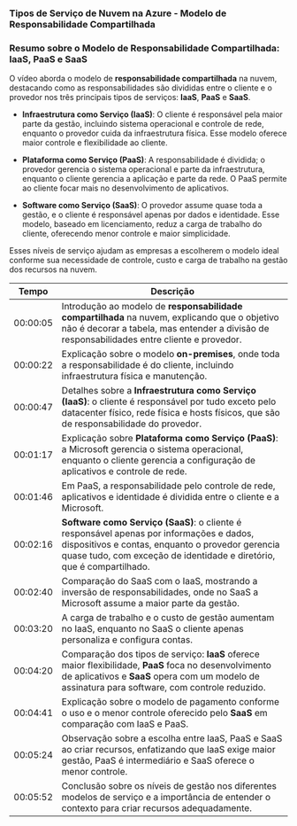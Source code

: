 ### Tipos de Serviço de Nuvem na Azure - Modelo de Responsabilidade Compartilhada

### Resumo sobre o Modelo de Responsabilidade Compartilhada: IaaS, PaaS e SaaS

O vídeo aborda o modelo de **responsabilidade compartilhada** na nuvem, destacando como as responsabilidades são divididas entre o cliente e o provedor nos três principais tipos de serviços: **IaaS**, **PaaS** e **SaaS**.

- **Infraestrutura como Serviço (IaaS)**: O cliente é responsável pela maior parte da gestão, incluindo sistema operacional e controle de rede, enquanto o provedor cuida da infraestrutura física. Esse modelo oferece maior controle e flexibilidade ao cliente.

- **Plataforma como Serviço (PaaS)**: A responsabilidade é dividida; o provedor gerencia o sistema operacional e parte da infraestrutura, enquanto o cliente gerencia a aplicação e parte da rede. O PaaS permite ao cliente focar mais no desenvolvimento de aplicativos.

- **Software como Serviço (SaaS)**: O provedor assume quase toda a gestão, e o cliente é responsável apenas por dados e identidade. Esse modelo, baseado em licenciamento, reduz a carga de trabalho do cliente, oferecendo menor controle e maior simplicidade.

Esses níveis de serviço ajudam as empresas a escolherem o modelo ideal conforme sua necessidade de controle, custo e carga de trabalho na gestão dos recursos na nuvem.

| Tempo     | Descrição |
|-----------|-----------|
| 00:00:05  | Introdução ao modelo de **responsabilidade compartilhada** na nuvem, explicando que o objetivo não é decorar a tabela, mas entender a divisão de responsabilidades entre cliente e provedor. |
| 00:00:22  | Explicação sobre o modelo **on-premises**, onde toda a responsabilidade é do cliente, incluindo infraestrutura física e manutenção. |
| 00:00:47  | Detalhes sobre a **Infraestrutura como Serviço (IaaS)**: o cliente é responsável por tudo exceto pelo datacenter físico, rede física e hosts físicos, que são de responsabilidade do provedor. |
| 00:01:17  | Explicação sobre **Plataforma como Serviço (PaaS)**: a Microsoft gerencia o sistema operacional, enquanto o cliente gerencia a configuração de aplicativos e controle de rede. |
| 00:01:46  | Em PaaS, a responsabilidade pelo controle de rede, aplicativos e identidade é dividida entre o cliente e a Microsoft. |
| 00:02:16  | **Software como Serviço (SaaS)**: o cliente é responsável apenas por informações e dados, dispositivos e contas, enquanto o provedor gerencia quase tudo, com exceção de identidade e diretório, que é compartilhado. |
| 00:02:40  | Comparação do SaaS com o IaaS, mostrando a inversão de responsabilidades, onde no SaaS a Microsoft assume a maior parte da gestão. |
| 00:03:20  | A carga de trabalho e o custo de gestão aumentam no IaaS, enquanto no SaaS o cliente apenas personaliza e configura contas. |
| 00:04:20  | Comparação dos tipos de serviço: **IaaS** oferece maior flexibilidade, **PaaS** foca no desenvolvimento de aplicativos e **SaaS** opera com um modelo de assinatura para software, com controle reduzido. |
| 00:04:41  | Explicação sobre o modelo de pagamento conforme o uso e o menor controle oferecido pelo **SaaS** em comparação com IaaS e PaaS. |
| 00:05:24  | Observação sobre a escolha entre IaaS, PaaS e SaaS ao criar recursos, enfatizando que IaaS exige maior gestão, PaaS é intermediário e SaaS oferece o menor controle. |
| 00:05:52  | Conclusão sobre os níveis de gestão nos diferentes modelos de serviço e a importância de entender o contexto para criar recursos adequadamente. |
